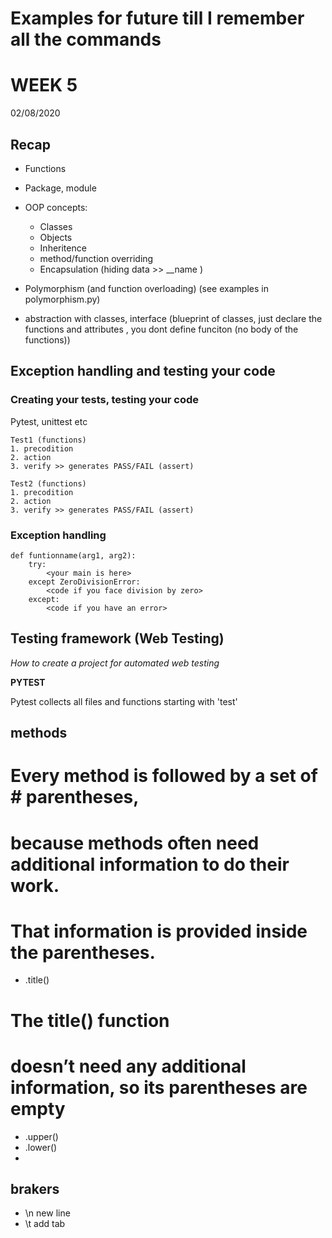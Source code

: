 # Examples for future till I remember all the commands
# WEEK 5 
02/08/2020

## Recap
- Functions
- Package, module
- OOP concepts:
    - Classes
    - Objects
    - Inheritence
    - method/function overriding
    - Encapsulation (hiding data >> __name )

- Polymorphism (and function overloading)
    (see examples in polymorphism.py)
- abstraction 
    with classes, interface (blueprint of classes, just declare the functions and attributes , you dont define funciton (no body of the functions))

## Exception handling and testing your code

### Creating your tests, testing your code
Pytest, unittest etc

    Test1 (functions)
    1. precodition
    2. action
    3. verify >> generates PASS/FAIL (assert)

    Test2 (functions)
    1. precodition
    2. action
    3. verify >> generates PASS/FAIL (assert)


### Exception handling

    def funtionname(arg1, arg2):
        try: 
            <your main is here>
        except ZeroDivisionError:
            <code if you face division by zero>
        except:
            <code if you have an error>
   

## Testing framework (Web Testing)
*How to create a project for automated web testing*

**PYTEST**

Pytest collects all files and functions starting with 'test'



## methods
# Every method is followed by a set of # parentheses,
# because methods often need additional information to do their work.
# That information is provided inside the parentheses.

- .title() 
# The title() function
# doesn’t need any additional information, so its parentheses are empty

- .upper()
- .lower()
- 

## brakers
- \n new line
- \t add tab